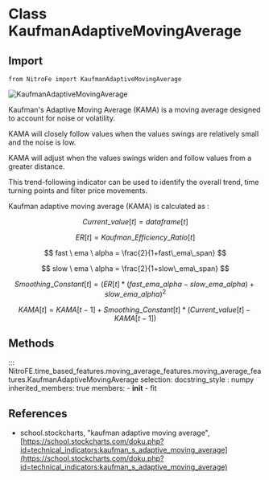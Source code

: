 

# Class KaufmanAdaptiveMovingAverage

## Import
`
from NitroFe import KaufmanAdaptiveMovingAverage
`

![KaufmanAdaptiveMovingAverage](https://media.giphy.com/media/la1LKPepMbyCWd6HVv/giphy.gif)

Kaufman's Adaptive Moving Average (KAMA) is a moving average designed to account for noise or volatility.

KAMA will closely follow values when the values swings are relatively small and the noise is low.

KAMA will adjust when the values swings widen and follow values from a greater distance.

This trend-following indicator can be used to identify the overall trend, time turning points and filter price movements.

Kaufman adaptive moving average (KAMA) is calculated as :

$$
Current\_value[t] =  dataframe[t]
$$

$$
ER[t] = Kaufman\_Efficiency\_Ratio[t]
$$

$$
fast \ ema \ alpha = \frac{2}{1+fast\_ema\_span}
$$

$$
slow \ ema \ alpha = \frac{2}{1+slow\_ema\_span}
$$

$$
Smoothing\_Constant[t] = (ER[t] * (fast\_ema\_alpha - slow\_ema\_alpha ) + slow\_ema\_alpha)^{2}
$$

$$
KAMA[t]= KAMA[t-1] + Smoothing\_Constant[t] * ( Current\_value[t]  - KAMA[t-1] )
$$

## Methods

::: NitroFE.time_based_features.moving_average_features.moving_average_features.KaufmanAdaptiveMovingAverage
    selection:
        docstring_style : numpy
        inherited_members: true
        members:
        - __init__
        - fit


References
-----
* school.stockcharts, "kaufman adaptive moving average",
    [https://school.stockcharts.com/doku.php?id=technical_indicators:kaufman_s_adaptive_moving_average](https://school.stockcharts.com/doku.php?id=technical_indicators:kaufman_s_adaptive_moving_average)

